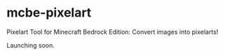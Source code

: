 # mcbe-pixelart
Pixelart Tool for Minecraft Bedrock Edition: Convert images into pixelarts!

Launching soon.
